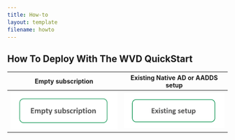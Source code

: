 ```yaml
---
title: How-to
layout: template
filename: howto
---
```


## <b>How To Deploy With The WVD QuickStart</b>

Empty subscription                                                     |  Existing Native AD or AADDS setup
:---------------------------------------------------------------------:|:----------------------------------------------------------------------------:
<a href="howtoEmpty"><img src="images/emptyButton.PNG?raw=true"/></a>  |  <a href="howtoExisting"><img src="images/existingButton.PNG?raw=true"/></a>
